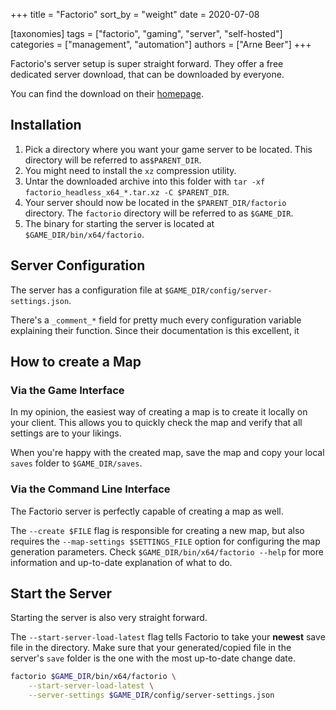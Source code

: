+++
title = "Factorio"
sort_by = "weight"
date = 2020-07-08

[taxonomies]
tags = ["factorio", "gaming", "server", "self-hosted"]
categories = ["management", "automation"]
authors = ["Arne Beer"]
+++

Factorio's server setup is super straight forward. They offer a free dedicated server download, that can be downloaded by everyone.

You can find the download on their [homepage](https://factorio.com/download).

## Installation

1. Pick a directory where you want your game server to be located. This directory will be referred to as`$PARENT_DIR`.
1. You might need to install the `xz` compression utility.
1. Untar the downloaded archive into this folder with `tar -xf factorio_headless_x64_*.tar.xz -C $PARENT_DIR`.
1. Your server should now be located in the `$PARENT_DIR/factorio` directory. The `factorio` directory will be referred to as `$GAME_DIR`.
1. The binary for starting the server is located at `$GAME_DIR/bin/x64/factorio`.

## Server Configuration

The server has a configuration file at `$GAME_DIR/config/server-settings.json`.

There's a `_comment_*` field for pretty much every configuration variable explaining their function.
Since their documentation is this excellent, it

## How to create a Map

### Via the Game Interface

In my opinion, the easiest way of creating a map is to create it locally on your client.
This allows you to quickly check the map and verify that all settings are to your likings.

When you're happy with the created map, save the map and copy your local `saves` folder to `$GAME_DIR/saves`.

### Via the Command Line Interface

The Factorio server is perfectly capable of creating a map as well.

The `--create $FILE` flag is responsible for creating a new map, but also requires the `--map-settings $SETTINGS_FILE` option for configuring the map generation parameters.
Check `$GAME_DIR/bin/x64/factorio --help` for more information and up-to-date explanation of what to do.

## Start the Server

Starting the server is also very straight forward.

The `--start-server-load-latest` flag tells Factorio to take your **newest** save file in the directory.
Make sure that your generated/copied file in the server's `save` folder is the one with the most up-to-date change date.

```bash
factorio $GAME_DIR/bin/x64/factorio \
    --start-server-load-latest \
    --server-settings $GAME_DIR/config/server-settings.json
```

